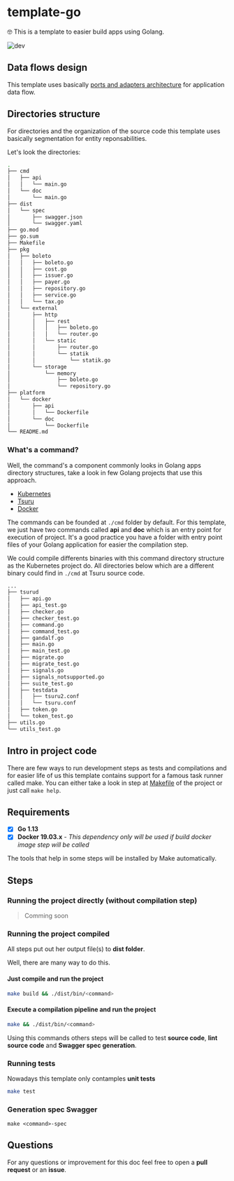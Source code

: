 # template-go
:nerd_face: This is a template to easier build apps using Golang.

![dev](https://github.com/iupay/template-go/workflows/dev/badge.svg)

## Data flows design

This template uses basically [ports and adapters architecture](http://www.dossier-andreas.net/software_architecture/ports_and_adapters.html) for application data flow.

## Directories structure

For directories and the organization of the source code this template uses basically segmentation for entity reponsabilities.

Let's look the directories:
```bash
.
├── cmd
│   ├── api
│   │   └── main.go
│   └── doc
│       └── main.go
├── dist
│   └── spec
│       ├── swagger.json
│       └── swagger.yaml
├── go.mod
├── go.sum
├── Makefile
├── pkg
│   ├── boleto
│   │   ├── boleto.go
│   │   ├── cost.go
│   │   ├── issuer.go
│   │   ├── payer.go
│   │   ├── repository.go
│   │   ├── service.go
│   │   └── tax.go
│   └── external
│       ├── http
│       │   ├── rest
│       │   │   ├── boleto.go
│       │   │   └── router.go
│       │   └── static
│       │       ├── router.go
│       │       └── statik
│       │           └── statik.go
│       └── storage
│           └── memory
│               ├── boleto.go
│               └── repository.go
├── platform
│   └── docker
│       ├── api
│       │   └── Dockerfile
│       └── doc
│           └── Dockerfile
└── README.md
```

### What's a command?

Well, the command's a component commonly looks in Golang apps directory structures, take a look in few Golang projects that use this approach.

- [Kubernetes](https://github.com/kubernetes/kubernetes/tree/a054010d032b301e495d1a421f53b9a37a0a0109/cmd)
- [Tsuru](https://github.com/tsuru/tsuru/tree/86132787ea4fa5cb2e6ce8ea99520441fd4df569/cmd)
- [Docker](https://github.com/docker/docker-ce/tree/ab9188d5fd82bf7fcacf4cb5b625d15f50edf939/components/engine/cmd)

The commands can be founded at `./cmd` folder by default. For this template, we just have two commands called **api** and **doc** which is an entry point for execution of project. It's a good practice you have a folder with entry point files of your Golang application for easier the compilation step.

We could compile differents binaries with this command directory structure as the Kubernetes project do. All directories below which are a different binary could find in `./cmd` at Tsuru source code.

```bash
...
├── tsurud
│   ├── api.go
│   ├── api_test.go
│   ├── checker.go
│   ├── checker_test.go
│   ├── command.go
│   ├── command_test.go
│   ├── gandalf.go
│   ├── main.go
│   ├── main_test.go
│   ├── migrate.go
│   ├── migrate_test.go
│   ├── signals.go
│   ├── signals_notsupported.go
│   ├── suite_test.go
│   ├── testdata
│   │   ├── tsuru2.conf
│   │   └── tsuru.conf
│   ├── token.go
│   └── token_test.go
├── utils.go
└── utils_test.go
```

## Intro in project code

There are few ways to run development steps as tests and compilations and for easier life of us this template contains support for a famous task runner called make. You can either take a look in step at [Makefile](https://github.com/iupay/golang-http-api/blob/master/Makefile) of the project or just call `make help`.

## Requirements

- [x] **Go 1.13**
- [x] **Docker 19.03.x** - *This dependency only will be used if build docker image step will be called*

The tools that help in some steps will be installed by Make automatically.

## Steps

### Running the project directly (without compilation step)

> Comming soon

### Running the project compiled

All steps put out her output file(s) to **dist folder**.

Well, there are many way to do this.

#### Just compile and run the project
```bash
make build && ./dist/bin/<command>
```

#### Execute a compilation pipeline and run the project
```bash
make && ./dist/bin/<command>
```

Using this commands others steps will be called to test **source code**, **lint source code** and **Swagger spec generation**.

### Running tests

Nowadays this template only contamples **unit tests**

```bash
make test
```

### Generation spec Swagger
```
make <command>-spec
```

## Questions

For any questions or improvement for this doc feel free to open a **pull request** or an **issue**.
